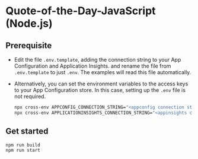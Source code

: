 # Quote-of-the-Day-JavaScript (Node.js)

## Prerequisite

- Edit the file `.env.template`, adding the connection string to your App Configuration and Application Insights. and rename the file from `.env.template` to just `.env`. The examples will read this file automatically.

- Alternatively, you can set the environment variables to the access keys to your App Configuration store. In this case, setting up the `.env` file is not required. 
    ```bash
    npx cross-env APPCONFIG_CONNECTION_STRING="<appconfig connection string>"
    npx cross-env APPLICATIONINSIGHTS_CONNECTION_STRING="<appinsights connection string>" 
    ```
## Get started

``` bash
npm run build
npm run start
```